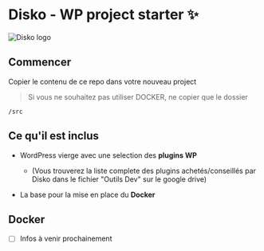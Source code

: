 Disko - WP project starter :sparkles:
=====================
![Disko logo](https://static2.viadeo-static.com/images/photos/5/1434633401-0020-0022d53e1lwuq0fa/ext2)

## Commencer

Copier le contenu de ce repo dans votre nouveau project

> Si vous ne souhaitez pas utiliser DOCKER, ne copier que le dossier

```
/src
```

## Ce qu'il est inclus

* WordPress vierge avec une selection des **plugins WP**

    * (Vous trouverez la liste complete des plugins achetés/conseillés par Disko dans le fichier "Outils Dev" sur le google drive)

* La base pour la mise en place du **Docker**

## Docker
- [ ] Infos à venir prochainement
